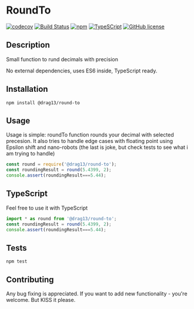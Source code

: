# RoundTo

[![codecov](https://codecov.io/gh/Drag13/RoundTo/branch/master/graph/badge.svg)](https://codecov.io/gh/Drag13/RoundTo)
[![Build Status](https://travis-ci.org/Drag13/RoundTo.svg?branch=master)](https://travis-ci.org/Drag13/RoundTo)
[![npm](https://img.shields.io/npm/dt/@drag13/round-to.svg)](https://github.com/Drag13/RoundTo)
[![TypeSCript](https://img.shields.io/badge/TypeScript-Ready-brightgreen.svg)](https://github.com/Drag13/RoundTo)
[![GitHub license](https://img.shields.io/github/license/Drag13/RoundTo.svg)](https://github.com/Drag13/RoundTo/blob/master/LICENSE)

## Description

Small function to rund decimals with precision

No external dependencies, uses ES6 inside, TypeScript ready.

## Installation

  `npm install @drag13/round-to`

## Usage

Usage is simple: roundTo function rounds your decimal with selected precesion. It also tries to handle edge cases with floating point using Epsilon shift and nano-robots (the last is joke, but check tests to see what i am trying to handle)

``` javascript
const round = require('@drag13/round-to');
const roundingResult = round(5.4399, 2);
console.assert(roundingResult===5.44);
```

## TypeScript

Feel free to use it with TypeScript

``` typescript
import * as round from '@drag13/round-to';
const roundingResult = round(5.4399, 2);
console.assert(roundingResult===5.44);
```

## Tests

  `npm test`

## Contributing

Any bug fixing is appreciated. If you want to add new functionality - you're welcome. But KISS it please.
